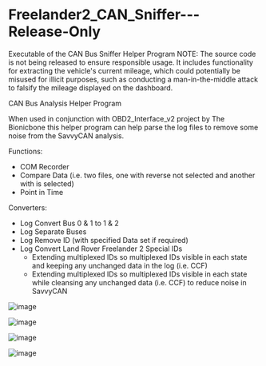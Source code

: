# Freelander2_CAN_Sniffer---Release-Only
 Executable of the CAN Bus Sniffer Helper Program
 NOTE: The source code is not being released to ensure responsible usage. It includes functionality for extracting the vehicle's current mileage, which could potentially be misused for illicit purposes, such as conducting a man-in-the-middle attack to falsify the mileage displayed on the dashboard.

CAN Bus Analysis Helper Program

When used in conjunction with OBD2_Interface_v2 project by The Bionicbone this helper program can help parse the log files to remove some noise from the SavvyCAN analysis.

Functions:

- COM Recorder
- Compare Data (i.e. two files, one with reverse not selected and another with is selected)
- Point in Time


Converters:

- Log Convert Bus 0 & 1 to 1 & 2
- Log Separate Buses
- Log Remove ID (with specified Data set if required)
- Log Convert Land Rover Freelander 2 Special IDs
     - Extending multiplexed IDs so multiplexed IDs visible in each state and keeping any unchanged data in the log (i.e. CCF) 
     - Extending multiplexed IDs so multiplexed IDs visible in each state while cleansing any unchanged data (i.e. CCF) to reduce noise in SavvyCAN

![image](https://github.com/user-attachments/assets/1c78f58f-5d45-4d62-823e-51c9cacd8c16)

![image](https://github.com/user-attachments/assets/96aa986d-36b6-4492-ac2f-a1335cf78033)

![image](https://github.com/user-attachments/assets/46299210-2590-41c6-bcba-7c0d74ebcbbd)

![image](https://github.com/user-attachments/assets/067f7f2e-b3cc-4b93-87fb-58dda305da72)
